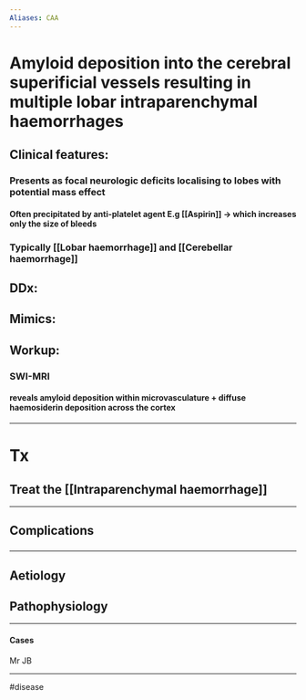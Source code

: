 ```yaml
---
Aliases: CAA
---
```

# Amyloid deposition into the cerebral superificial vessels resulting in multiple lobar intraparenchymal haemorrhages
## Clinical features:
### Presents as focal neurologic deficits localising to lobes with potential mass effect
#### Often precipitated by anti-platelet agent E.g [[Aspirin]] -> which increases only the size of bleeds
### Typically [[Lobar haemorrhage]] and [[Cerebellar haemorrhage]]
## DDx:
###
## Mimics:
###
## Workup:
### SWI-MRI 
#### reveals amyloid deposition within microvasculature + diffuse haemosiderin deposition across the cortex

---
# Tx
## Treat the [[Intraparenchymal haemorrhage]]
---
## Complications
###

---
## Aetiology
## Pathophysiology

---
#### Cases
Mr JB

---
#disease 